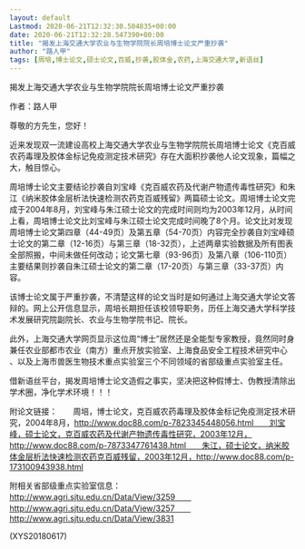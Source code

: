 ```yaml
---
layout: default
Lastmod: 2020-06-21T12:32:30.504835+00:00
date: 2020-06-21T12:32:28.547390+00:00
title: "揭发上海交通大学农业与生物学院院长周培博士论文严重抄袭"
author: "路人甲"
tags: [周培,博士论文,硕士论文,百威,抄袭,胶体金,农药,上海交通大学,新语丝]
---
```


揭发上海交通大学农业与生物学院院长周培博士论文严重抄袭

作者：路人甲

尊敬的方先生，您好！

近来发现双一流建设高校上海交通大学农业与生物学院院长周培博士论文《克百威农药毒理及胶体金标记免疫测定技术研究》存在大面积抄袭他人论文现象，篇幅之大，触目惊心。

周培博士论文主要结论抄袭自刘宝峰《克百威农药及代谢产物遗传毒性研究》和朱江《纳米胶体金层析法快速检测农药克百威残留》两篇硕士论文。周培博士论文完成于2004年8月，刘宝峰与朱江硕士论文的完成时间则均为2003年12月，从时间上看，周培博士论文比刘宝峰与朱江硕士论文完成时间晚了8个月。论文比对发现周培博士论文第四章（44-49页）及第五章（54-70页）内容完全抄袭自刘宝峰硕士论文的第二章（12-16页）与第三章（18-32页），上述两章实验数据及所有图表全部照搬，中间未做任何改动；论文第七章（93-96页）及第八章（106-110页）主要结果则抄袭自朱江硕士论文的第二章（17-20页）与第三章（33-37页）内容。

该博士论文属于严重抄袭，不清楚这样的论文当时是如何通过上海交通大学论文答辩的。网上公开信息显示，周培长期担任该校领导职务，历任上海交通大学科学技术发展研究院副院长、农业与生物学院书记、院长。

此外，上海交通大学网页显示这位周“博士”居然还是全能型专家教授，竟然同时身兼任农业部都市农业（南方）重点开放实验室、上海食品安全工程技术研究中心 、以及上海市兽医生物技术重点实验室三个不同领域的省部级重点实验室主任。

借新语丝平台，揭发周培博士论文造假之事实，坚决把这种假博士、伪教授清除出学术圈，净化学术环境！！！

附论文链接：　　周培，博士论文，克百威农药毒理及胶体金标记免疫测定技术研究，2004年8月，http://www.doc88.com/p-7823345448056.html　　刘宝峰，硕士论文，克百威农药及代谢产物遗传毒性研究，2003年12月，http://www.doc88.com/p-7873347761438.html　　朱江，硕士论文，纳米胶体金层析法快速检测农药克百威残留，2003年12月，http://www.doc88.com/p-173100943938.html

附相关省部级重点实验室信息：　　http://www.agri.sjtu.edu.cn/Data/View/3259　　http://www.agri.sjtu.edu.cn/Data/View/3257　　http://www.agri.sjtu.edu.cn/Data/View/3831

(XYS20180617)

